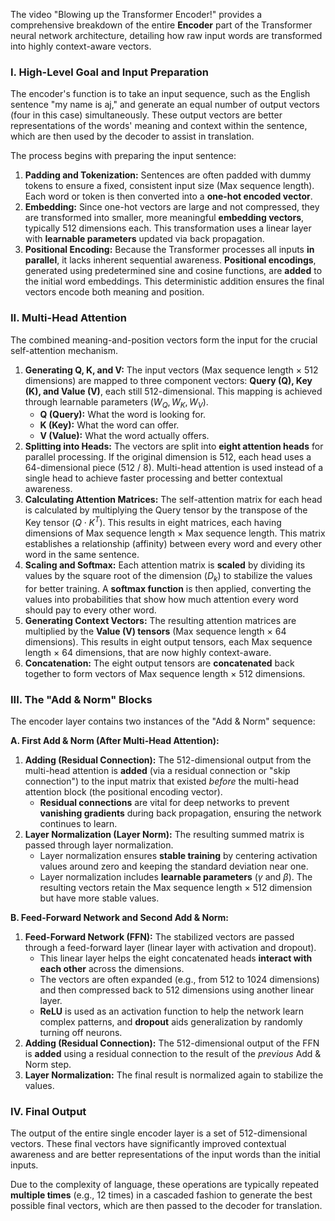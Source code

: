 The video "Blowing up the Transformer Encoder!" provides a comprehensive breakdown of the entire **Encoder** part of the Transformer neural network architecture, detailing how raw input words are transformed into highly context-aware vectors.

### I. High-Level Goal and Input Preparation

The encoder's function is to take an input sequence, such as the English sentence "my name is aj," and generate an equal number of output vectors (four in this case) simultaneously. These output vectors are better representations of the words' meaning and context within the sentence, which are then used by the decoder to assist in translation.

The process begins with preparing the input sentence:

1.  **Padding and Tokenization:** Sentences are often padded with dummy tokens to ensure a fixed, consistent input size (Max sequence length). Each word or token is then converted into a **one-hot encoded vector**.
2.  **Embedding:** Since one-hot vectors are large and not compressed, they are transformed into smaller, more meaningful **embedding vectors**, typically 512 dimensions each. This transformation uses a linear layer with **learnable parameters** updated via back propagation.
3.  **Positional Encoding:** Because the Transformer processes all inputs **in parallel**, it lacks inherent sequential awareness. **Positional encodings**, generated using predetermined sine and cosine functions, are **added** to the initial word embeddings. This deterministic addition ensures the final vectors encode both meaning and position.

### II. Multi-Head Attention

The combined meaning-and-position vectors form the input for the crucial self-attention mechanism.

1.  **Generating Q, K, and V:** The input vectors (Max sequence length $\times$ 512 dimensions) are mapped to three component vectors: **Query (Q), Key (K), and Value (V)**, each still 512-dimensional. This mapping is achieved through learnable parameters ($W_Q, W_K, W_V$).
    *   **Q (Query):** What the word is looking for.
    *   **K (Key):** What the word can offer.
    *   **V (Value):** What the word actually offers.
2.  **Splitting into Heads:** The vectors are split into **eight attention heads** for parallel processing. If the original dimension is 512, each head uses a 64-dimensional piece (512 / 8). Multi-head attention is used instead of a single head to achieve faster processing and better contextual awareness.
3.  **Calculating Attention Matrices:** The self-attention matrix for each head is calculated by multiplying the Query tensor by the transpose of the Key tensor ($Q \cdot K^T$). This results in eight matrices, each having dimensions of Max sequence length $\times$ Max sequence length. This matrix establishes a relationship (affinity) between every word and every other word in the same sentence.
4.  **Scaling and Softmax:** Each attention matrix is **scaled** by dividing its values by the square root of the dimension ($D_k$) to stabilize the values for better training. A **softmax function** is then applied, converting the values into probabilities that show how much attention every word should pay to every other word.
5.  **Generating Context Vectors:** The resulting attention matrices are multiplied by the **Value (V) tensors** (Max sequence length $\times$ 64 dimensions). This results in eight output tensors, each Max sequence length $\times$ 64 dimensions, that are now highly context-aware.
6.  **Concatenation:** The eight output tensors are **concatenated** back together to form vectors of Max sequence length $\times$ 512 dimensions.

### III. The "Add & Norm" Blocks

The encoder layer contains two instances of the "Add & Norm" sequence:

**A. First Add & Norm (After Multi-Head Attention):**

1.  **Adding (Residual Connection):** The 512-dimensional output from the multi-head attention is **added** (via a residual connection or "skip connection") to the input matrix that existed *before* the multi-head attention block (the positional encoding vector).
    *   **Residual connections** are vital for deep networks to prevent **vanishing gradients** during back propagation, ensuring the network continues to learn.
2.  **Layer Normalization (Layer Norm):** The resulting summed matrix is passed through layer normalization.
    *   Layer normalization ensures **stable training** by centering activation values around zero and keeping the standard deviation near one.
    *   Layer normalization includes **learnable parameters** ($\gamma$ and $\beta$). The resulting vectors retain the Max sequence length $\times$ 512 dimension but have more stable values.

**B. Feed-Forward Network and Second Add & Norm:**

1.  **Feed-Forward Network (FFN):** The stabilized vectors are passed through a feed-forward layer (linear layer with activation and dropout).
    *   This linear layer helps the eight concatenated heads **interact with each other** across the dimensions.
    *   The vectors are often expanded (e.g., from 512 to 1024 dimensions) and then compressed back to 512 dimensions using another linear layer.
    *   **ReLU** is used as an activation function to help the network learn complex patterns, and **dropout** aids generalization by randomly turning off neurons.
2.  **Adding (Residual Connection):** The 512-dimensional output of the FFN is **added** using a residual connection to the result of the *previous* Add & Norm step.
3.  **Layer Normalization:** The final result is normalized again to stabilize the values.

### IV. Final Output

The output of the entire single encoder layer is a set of 512-dimensional vectors. These final vectors have significantly improved contextual awareness and are better representations of the input words than the initial inputs.

Due to the complexity of language, these operations are typically repeated **multiple times** (e.g., 12 times) in a cascaded fashion to generate the best possible final vectors, which are then passed to the decoder for translation.